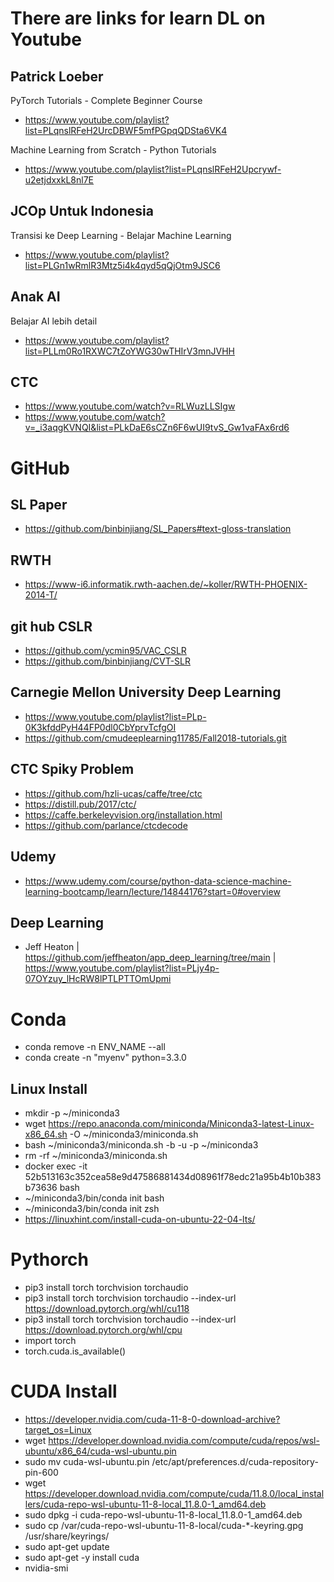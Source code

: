 # There are links for learn DL on Youtube

## Patrick Loeber
PyTorch Tutorials - Complete Beginner Course
- https://www.youtube.com/playlist?list=PLqnslRFeH2UrcDBWF5mfPGpqQDSta6VK4

Machine Learning from Scratch - Python Tutorials
- https://www.youtube.com/playlist?list=PLqnslRFeH2Upcrywf-u2etjdxxkL8nl7E

## JCOp Untuk Indonesia
Transisi ke Deep Learning - Belajar Machine Learning
- https://www.youtube.com/playlist?list=PLGn1wRmlR3Mtz5i4k4qyd5qQjOtm9JSC6

## Anak AI
Belajar AI lebih detail
- https://www.youtube.com/playlist?list=PLLm0Ro1RXWC7tZoYWG30wTHIrV3mnJVHH

## CTC
- https://www.youtube.com/watch?v=RLWuzLLSIgw
- https://www.youtube.com/watch?v=_i3aqgKVNQI&list=PLkDaE6sCZn6F6wUI9tvS_Gw1vaFAx6rd6

# GitHub

## SL Paper
- https://github.com/binbinjiang/SL_Papers#text-gloss-translation

## RWTH
- https://www-i6.informatik.rwth-aachen.de/~koller/RWTH-PHOENIX-2014-T/

## git hub CSLR
- https://github.com/ycmin95/VAC_CSLR
- https://github.com/binbinjiang/CVT-SLR

## Carnegie Mellon University Deep Learning
- https://www.youtube.com/playlist?list=PLp-0K3kfddPyH44FP0dl0CbYprvTcfgOI
- https://github.com/cmudeeplearning11785/Fall2018-tutorials.git

## CTC Spiky Problem
- https://github.com/hzli-ucas/caffe/tree/ctc
- https://distill.pub/2017/ctc/
- https://caffe.berkeleyvision.org/installation.html
- https://github.com/parlance/ctcdecode

## Udemy
- https://www.udemy.com/course/python-data-science-machine-learning-bootcamp/learn/lecture/14844176?start=0#overview

## Deep Learning
- Jeff Heaton | https://github.com/jeffheaton/app_deep_learning/tree/main | https://www.youtube.com/playlist?list=PLjy4p-07OYzuy_lHcRW8lPTLPTTOmUpmi

# Conda
- conda remove -n ENV_NAME --all
- conda create -n "myenv" python=3.3.0
## Linux Install
- mkdir -p ~/miniconda3
- wget https://repo.anaconda.com/miniconda/Miniconda3-latest-Linux-x86_64.sh -O ~/miniconda3/miniconda.sh
- bash ~/miniconda3/miniconda.sh -b -u -p ~/miniconda3
- rm -rf ~/miniconda3/miniconda.sh
- docker exec -it 52b513163c352cea58e9d47586881434d08961f78edc21a95b4b10b383b73636 bash
- ~/miniconda3/bin/conda init bash
- ~/miniconda3/bin/conda init zsh
- https://linuxhint.com/install-cuda-on-ubuntu-22-04-lts/

# Pythorch
- pip3 install torch torchvision torchaudio
- pip3 install torch torchvision torchaudio --index-url https://download.pytorch.org/whl/cu118
- pip3 install torch torchvision torchaudio --index-url https://download.pytorch.org/whl/cpu
- import torch
- torch.cuda.is_available()

# CUDA Install
- https://developer.nvidia.com/cuda-11-8-0-download-archive?target_os=Linux
- wget https://developer.download.nvidia.com/compute/cuda/repos/wsl-ubuntu/x86_64/cuda-wsl-ubuntu.pin
- sudo mv cuda-wsl-ubuntu.pin /etc/apt/preferences.d/cuda-repository-pin-600
- wget https://developer.download.nvidia.com/compute/cuda/11.8.0/local_installers/cuda-repo-wsl-ubuntu-11-8-local_11.8.0-1_amd64.deb
- sudo dpkg -i cuda-repo-wsl-ubuntu-11-8-local_11.8.0-1_amd64.deb
- sudo cp /var/cuda-repo-wsl-ubuntu-11-8-local/cuda-*-keyring.gpg /usr/share/keyrings/
- sudo apt-get update
- sudo apt-get -y install cuda
- nvidia-smi
